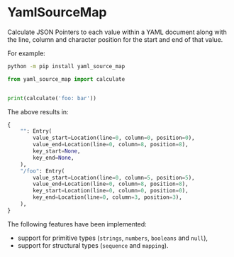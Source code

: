 # YamlSourceMap

Calculate JSON Pointers to each value within a YAML document along with the
line, column and character position for the start and end of that value.

For example:

```bash
python -m pip install yaml_source_map
```

```Python
from yaml_source_map import calculate


print(calculate('foo: bar'))
```

The above results in:

```Python
{
    "": Entry(
        value_start=Location(line=0, column=0, position=0),
        value_end=Location(line=0, column=8, position=8),
        key_start=None,
        key_end=None,
    ),
    "/foo": Entry(
        value_start=Location(line=0, column=5, position=5),
        value_end=Location(line=0, column=8, position=8),
        key_start=Location(line=0, column=0, position=0),
        key_end=Location(line=0, column=3, position=3),
    ),
}
```

The following features have been implemented:

- support for primitive types (`strings`, `numbers`, `booleans` and `null`),
- support for structural types (`sequence` and `mapping`).
